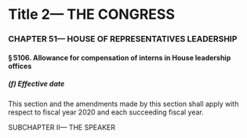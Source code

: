 
# Title 2— THE CONGRESS
### CHAPTER 51— HOUSE OF REPRESENTATIVES LEADERSHIP
#### § 5106. Allowance for compensation of interns in House leadership offices
##### (f) Effective date

This section and the amendments made by this section shall apply with respect to fiscal year 2020 and each succeeding fiscal year.

SUBCHAPTER II— THE SPEAKER

